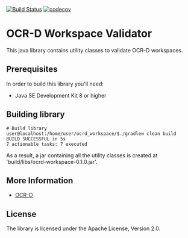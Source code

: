 [![Build Status](https://travis-ci.com/VolkerHartmann/ocrd_workspace.svg?branch=master)](https://travis-ci.com/VolkerHartmann/ocrd_workspace)
[![codecov](https://codecov.io/gh/VolkerHartmann/ocrd_workspace/branch/master/graph/badge.svg)](https://codecov.io/gh/VolkerHartmann/ocrd_workspace)
# OCR-D Workspace Validator

This java library contains utility classes to validate OCR-D workspaces.

## Prerequisites

In order to build this library you'll need:

* Java SE Development Kit 8 or higher

## Building library
```bash=bash
# Build library
user@localhost:/home/user/ocrd_workspace/$./gradlew clean build
BUILD SUCCESSFUL in 5s
7 actionable tasks: 7 executed
```
As a result, a jar containing all the utility classes is created at 'build/libs/ocrd-workspace-0.1.0.jar'.





## More Information

* [OCR-D](https://ocr-d.github.io/)

## License

The library is licensed under the Apache License, Version 2.0.
